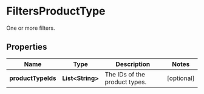 

# FiltersProductType

One or more filters.

## Properties

| Name | Type | Description | Notes |
|------------ | ------------- | ------------- | -------------|
|**productTypeIds** | **List&lt;String&gt;** | The IDs of the product types. |  [optional] |



